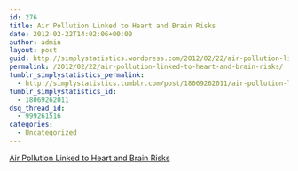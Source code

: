 ```yaml
---
id: 276
title: Air Pollution Linked to Heart and Brain Risks
date: 2012-02-22T14:02:06+00:00
author: admin
layout: post
guid: http://simplystatistics.wordpress.com/2012/02/22/air-pollution-linked-to-heart-and-brain-risks
permalink: /2012/02/22/air-pollution-linked-to-heart-and-brain-risks/
tumblr_simplystatistics_permalink:
  - http://simplystatistics.tumblr.com/post/18069262011/air-pollution-linked-to-heart-and-brain-risks
tumblr_simplystatistics_id:
  - 18069262011
dsq_thread_id:
  - 999261516
categories:
  - Uncategorized
---
```

[Air Pollution Linked to Heart and Brain Risks](http://well.blogs.nytimes.com/2012/02/15/air-pollution-tied-to-heart-and-brain-risks/)
